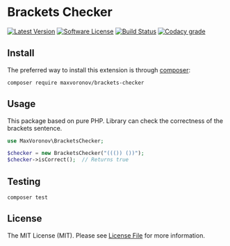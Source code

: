 # Brackets Checker

[![Latest Version](https://img.shields.io/packagist/v/maxvoronov/brackets-checker.svg?style=flat)](https://packagist.org/packages/maxvoronov/brackets-checker)
[![Software License](https://img.shields.io/badge/license-MIT-brightgreen.svg?style=flat)](LICENSE.md)
[![Build Status](https://img.shields.io/travis/MaxVoronov/brackets-checker/master.svg?style=flat)](https://travis-ci.org/MaxVoronov/brackets-checker)
[![Codacy grade](https://img.shields.io/codacy/grade/e0c7af3a234e4cc68d4cc87281150808.svg?style=flat)]()

## Install
The preferred way to install this extension is through [composer](http://getcomposer.org/download/):
```
composer require maxvoronov/brackets-checker
```

## Usage
This package based on pure PHP. Library can check the correctness of the brackets sentence.
```php
use MaxVoronov\BracketsChecker;

$checker = new BracketsChecker("((()) ())");
$checker->isCorrect();  // Returns true
```

## Testing
```
composer test
```

## License
The MIT License (MIT). Please see [License File](LICENSE.md) for more information.